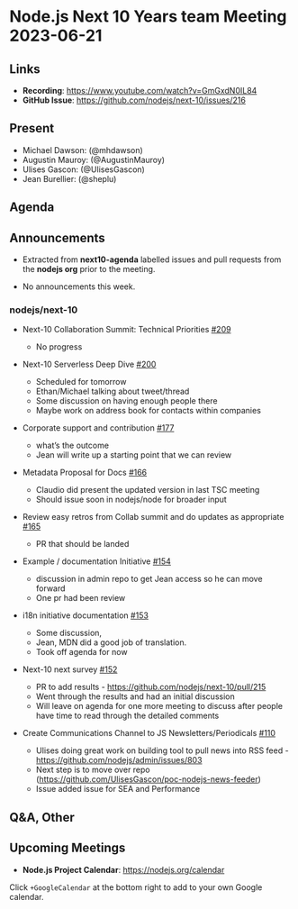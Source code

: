 # Node.js  Next 10 Years team Meeting 2023-06-21

## Links

* **Recording**:  <https://www.youtube.com/watch?v=GmGxdN0IL84>
* **GitHub Issue**: <https://github.com/nodejs/next-10/issues/216>

## Present

* Michael Dawson: (@mhdawson)
* Augustin Mauroy: (@AugustinMauroy)
* Ulises Gascon: (@UlisesGascon)
* Jean Burellier: (@sheplu)

## Agenda

## Announcements

* Extracted from **next10-agenda** labelled issues and pull requests from the **nodejs org** prior to the meeting.

* No announcements this week.

### nodejs/next-10

* Next-10 Collaboration Summit: Technical Priorities [#209](https://github.com/nodejs/next-10/issues/209)
  * No progress

* Next-10 Serverless Deep Dive [#200](https://github.com/nodejs/next-10/issues/200)
  * Scheduled for tomorrow
  * Ethan/Michael talking about tweet/thread
  * Some discussion on having enough people there
  * Maybe work on address book for contacts within companies

* Corporate support and contribution [#177](https://github.com/nodejs/next-10/issues/177)
  * what’s the outcome
  * Jean will write up a starting point that we can review

* Metadata Proposal for Docs [#166](https://github.com/nodejs/next-10/issues/166)
  * Claudio did present the updated version in last TSC meeting
  * Should issue soon in nodejs/node for broader input

* Review easy retros from Collab summit and do updates as appropriate [#165](https://github.com/nodejs/next-10/issues/165)
  * PR that should be landed

* Example / documentation Initiative [#154](https://github.com/nodejs/next-10/issues/154)
  * discussion in admin repo to get Jean access so he can move forward
  * One pr had been review
* i18n initiative documentation [#153](https://github.com/nodejs/next-10/issues/153)
  * Some discussion,
  * Jean, MDN did a good job of translation.
  * Took off agenda for now

* Next-10 next survey [#152](https://github.com/nodejs/next-10/issues/152)
  * PR to add results - <https://github.com/nodejs/next-10/pull/215>
  * Went through the results and had an initial discussion
  * Will leave on agenda for one more meeting to discuss after people have time to read through the detailed comments

* Create Communications Channel to JS Newsletters/Periodicals [#110](https://github.com/nodejs/next-10/issues/110)
  * Ulises doing great work on building tool to pull news into RSS feed - <https://github.com/nodejs/admin/issues/803>
  * Next step is to move over repo (<https://github.com/UlisesGascon/poc-nodejs-news-feeder>)
  * Issue added issue for SEA and Performance

## Q&A, Other

## Upcoming Meetings

* **Node.js Project Calendar**: <https://nodejs.org/calendar>

Click `+GoogleCalendar` at the bottom right to add to your own Google calendar.
